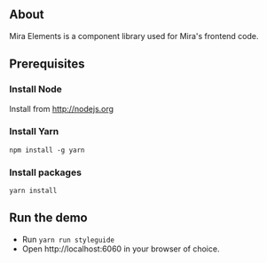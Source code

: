 ## About
Mira Elements is a component library used for Mira's frontend code.

## Prerequisites

### Install Node

Install from http://nodejs.org

### Install Yarn

```npm install -g yarn```

### Install packages

```yarn install```

## Run the demo

* Run `yarn run styleguide`
* Open http://localhost:6060 in your browser of choice.
